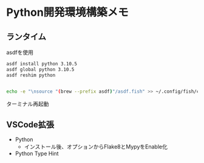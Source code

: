 # Python開発環境構築メモ

## ランタイム

asdfを使用

```bash
asdf install python 3.10.5
asdf global python 3.10.5
asdf reshim python


echo -e "\nsource "(brew --prefix asdf)"/asdf.fish" >> ~/.config/fish/config.fish
```

ターミナル再起動

## VSCode拡張

- Python
  - インストール後、オプションからFlake8とMypyをEnable化
- Python Type Hint
